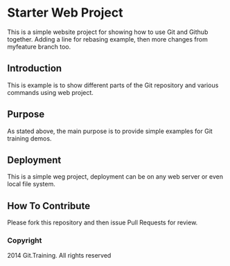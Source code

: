 # Starter Web Project

This is a simple website project for showing how to use Git and Github together.
Adding a line for rebasing example, then more changes from myfeature branch too.

## Introduction

This is example is to show different parts of the Git repository and various commands using web project.

## Purpose

As stated above, the main purpose is to provide simple examples for Git training demos.

## Deployment

This is a simple weg project, deployment can be on any web server or even local file system.

## How To Contribute

Please fork this repository and then issue Pull Requests for review.

### Copyright

2014 Git.Training. All rights reserved
